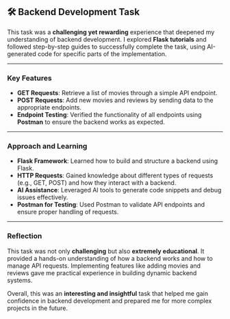 ## 🛠️ Backend Development Task  

This task was a **challenging yet rewarding** experience that deepened my understanding of backend development. I explored **Flask tutorials** and followed step-by-step guides to successfully complete the task, using AI-generated code for specific parts of the implementation.  

---

### Key Features  
- **GET Requests**: Retrieve a list of movies through a simple API endpoint.  
- **POST Requests**: Add new movies and reviews by sending data to the appropriate endpoints.  
- **Endpoint Testing**: Verified the functionality of all endpoints using **Postman** to ensure the backend works as expected.  

---

### Approach and Learning  
- **Flask Framework**: Learned how to build and structure a backend using Flask.  
- **HTTP Requests**: Gained knowledge about different types of requests (e.g., GET, POST) and how they interact with a backend.  
- **AI Assistance**: Leveraged AI tools to generate code snippets and debug issues effectively.  
- **Postman for Testing**: Used Postman to validate API endpoints and ensure proper handling of requests.  

---

### Reflection  
This task was not only **challenging** but also **extremely educational**. It provided a hands-on understanding of how a backend works and how to manage API requests. Implementing features like adding movies and reviews gave me practical experience in building dynamic backend systems.  

Overall, this was an **interesting and insightful** task that helped me gain confidence in backend development and prepared me for more complex projects in the future.  
